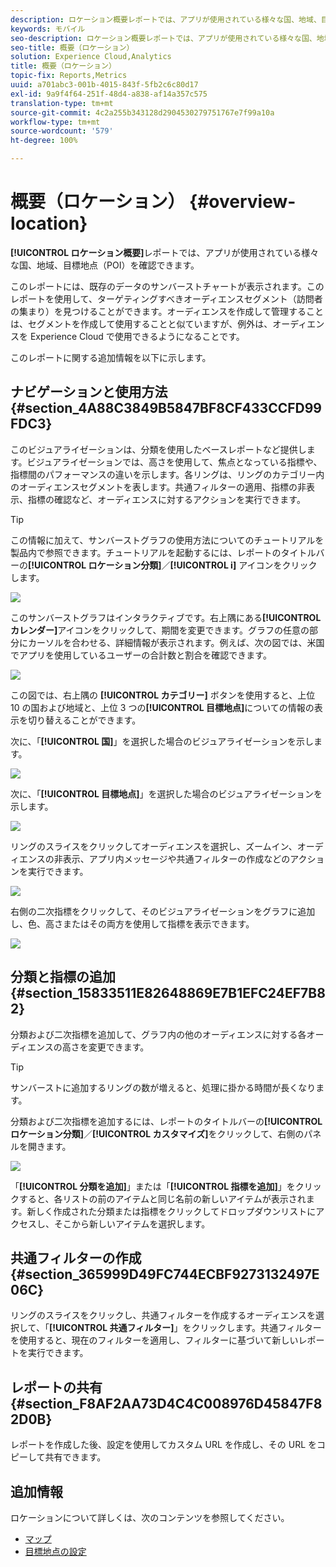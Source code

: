 ```yaml
---
description: ロケーション概要レポートでは、アプリが使用されている様々な国、地域、目標地点を確認できます。
keywords: モバイル
seo-description: ロケーション概要レポートでは、アプリが使用されている様々な国、地域、目標地点を確認できます。
seo-title: 概要（ロケーション）
solution: Experience Cloud,Analytics
title: 概要（ロケーション）
topic-fix: Reports,Metrics
uuid: a701abc3-001b-4015-843f-5fb2c6c80d17
exl-id: 9a9f4f64-251f-48d4-a838-af14a357c575
translation-type: tm+mt
source-git-commit: 4c2a255b343128d2904530279751767e7f99a10a
workflow-type: tm+mt
source-wordcount: '579'
ht-degree: 100%

---
```


# 概要（ロケーション） {#overview-location}

**[!UICONTROL ロケーション概要]**&#x200B;レポートでは、アプリが使用されている様々な国、地域、目標地点（POI）を確認できます。

このレポートには、既存のデータのサンバーストチャートが表示されます。このレポートを使用して、ターゲティングすべきオーディエンスセグメント（訪問者の集まり）を見つけることができます。オーディエンスを作成して管理することは、セグメントを作成して使用することと似ていますが、例外は、オーディエンスを Experience Cloud で使用できるようになることです。

このレポートに関する追加情報を以下に示します。

## ナビゲーションと使用方法 {#section_4A88C3849B5847BF8CF433CCFD99FDC3}

このビジュアライゼーションは、分類を使用したベースレポートなど提供します。ビジュアライゼーションでは、高さを使用して、焦点となっている指標や、指標間のパフォーマンスの違いを示します。各リングは、リングのカテゴリー内のオーディエンスセグメントを表します。共通フィルターの適用、指標の非表示、指標の確認など、オーディエンスに対するアクションを実行できます。

>[!TIP]
>
>この情報に加えて、サンバーストグラフの使用方法についてのチュートリアルを製品内で参照できます。チュートリアルを起動するには、レポートのタイトルバーの&#x200B;**[!UICONTROL ロケーション分類]**／**[!UICONTROL i]** アイコンをクリックします。

![](assets/location.png)

このサンバーストグラフはインタラクティブです。右上隅にある&#x200B;**[!UICONTROL カレンダー]**&#x200B;アイコンをクリックして、期間を変更できます。グラフの任意の部分にカーソルを合わせる、詳細情報が表示されます。例えば、次の図では、米国でアプリを使用しているユーザーの合計数と割合を確認できます。

![](assets/location_mouse.png)

この図では、右上隅の **[!UICONTROL カテゴリー]** ボタンを使用すると、上位 10 の国および地域と、上位 3 つの&#x200B;**[!UICONTROL 目標地点]**&#x200B;についての情報の表示を切り替えることができます。

次に、「**[!UICONTROL 国]**」を選択した場合のビジュアライゼーションを示します。

![](assets/location_countries.png)

次に、「**[!UICONTROL 目標地点]**」を選択した場合のビジュアライゼーションを示します。

![](assets/location_poi.png)

リングのスライスをクリックしてオーディエンスを選択し、ズームイン、オーディエンスの非表示、アプリ内メッセージや共通フィルターの作成などのアクションを実行できます。

![](assets/location_aud.png)

右側の二次指標をクリックして、そのビジュアライゼーションをグラフに追加し、色、高さまたはその両方を使用して指標を表示できます。

![](assets/location_secondary.png)

## 分類と指標の追加 {#section_15833511E82648869E7B1EFC24EF7B82}

分類および二次指標を追加して、グラフ内の他のオーディエンスに対する各オーディエンスの高さを変更できます。

>[!TIP]
>
>サンバーストに追加するリングの数が増えると、処理に掛かる時間が長くなります。

分類および二次指標を追加するには、レポートのタイトルバーの&#x200B;**[!UICONTROL ロケーション分類]**／**[!UICONTROL カスタマイズ]**&#x200B;をクリックして、右側のパネルを開きます。

![](assets/location_rail.png)

「**[!UICONTROL 分類を追加]**」または「**[!UICONTROL 指標を追加]**」をクリックすると、各リストの前のアイテムと同じ名前の新しいアイテムが表示されます。新しく作成された分類または指標をクリックしてドロップダウンリストにアクセスし、そこから新しいアイテムを選択します。

## 共通フィルターの作成 {#section_365999D49FC744ECBF9273132497E06C}

リングのスライスをクリックし、共通フィルターを作成するオーディエンスを選択して、「**[!UICONTROL 共通フィルター]**」をクリックします。共通フィルターを使用すると、現在のフィルターを適用し、フィルターに基づいて新しいレポートを実行できます。

## レポートの共有 {#section_F8AF2AA73D4C4C008976D45847F82D0B}

レポートを作成した後、設定を使用してカスタム URL を作成し、その URL をコピーして共有できます。

## 追加情報

ロケーションについて詳しくは、次のコンテンツを参照してください。

* [マップ](/help/using/location/c-map-points.md)
* [目標地点の設定](/help/using/location/t-manage-points.md)
